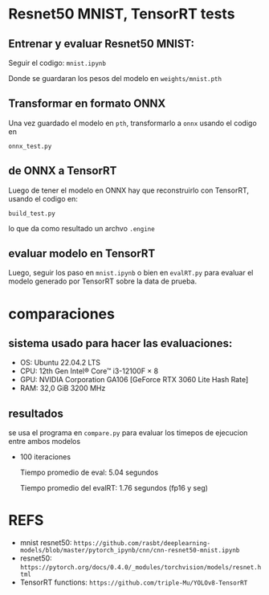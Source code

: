 # Resnet50 MNIST, TensorRT tests

## Entrenar y evaluar Resnet50 MNIST:

Seguir el codigo: `mnist.ipynb`

Donde se guardaran los pesos del modelo en `weights/mnist.pth`

## Transformar en formato ONNX

Una vez guardado el modelo en `pth`, transformarlo a `onnx` usando el codigo en

``` 
onnx_test.py
```

## de ONNX a  TensorRT

Luego de tener el modelo en ONNX hay que reconstruirlo con TensorRT, usando el codigo en:

``` 
build_test.py
```

lo que da como resultado un archvo `.engine`


## evaluar modelo en TensorRT

Luego, seguir los paso en `mnist.ipynb` o bien en `evalRT.py` para evaluar el modelo generado por TensorRT sobre la data de prueba. 

# comparaciones

## sistema usado para hacer las evaluaciones:

* OS: Ubuntu 22.04.2 LTS
* CPU: 12th Gen Intel® Core™ i3-12100F × 8
* GPU: NVIDIA Corporation GA106 [GeForce RTX 3060 Lite Hash Rate]
* RAM: 32,0 GiB 3200 MHz

## resultados
se usa el programa en `compare.py` para evaluar los timepos de ejecucion entre ambos modelos

* 100 iteraciones

    Tiempo promedio de eval: 5.04 segundos

    Tiempo promedio del evalRT: 1.76 segundos (fp16 y seg)

# REFS
* mnist resnet50: `https://github.com/rasbt/deeplearning-models/blob/master/pytorch_ipynb/cnn/cnn-resnet50-mnist.ipynb`
* resnet50: `https://pytorch.org/docs/0.4.0/_modules/torchvision/models/resnet.html`
* TensorRT functions: `https://github.com/triple-Mu/YOLOv8-TensorRT`
